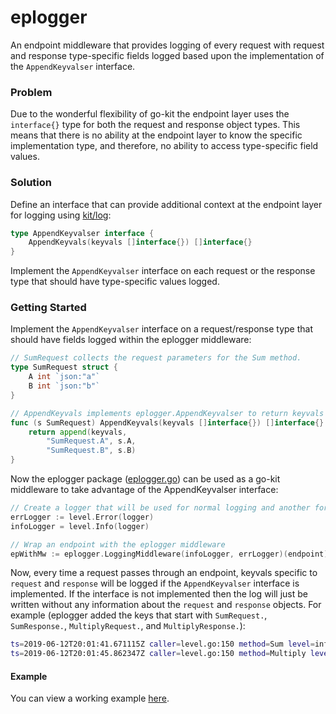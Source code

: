 # eplogger

An endpoint middleware that provides logging of every request with request and response type-specific fields 
logged based upon the implementation of the `AppendKeyvalser` interface. 

### Problem

Due to the wonderful flexibility of go-kit the endpoint layer uses the `interface{}` type for both the request and response
object types. This means that there is no ability at the endpoint layer to know the specific implementation type, and therefore, no
ability to access type-specific field values.

### Solution

Define an interface that can provide additional context at the endpoint layer for logging using [kit/log](https://github.com/go-kit/kit/tree/master/log):

```go
type AppendKeyvalser interface {
	AppendKeyvals(keyvals []interface{}) []interface{}
}
```

Implement the `AppendKeyvalser` interface on each request or the response type that should have type-specific values logged.

### Getting Started

Implement the `AppendKeyvalser` interface on a request/response type that should have fields logged within the eplogger
middleware:

```go
// SumRequest collects the request parameters for the Sum method.
type SumRequest struct {
	A int `json:"a"`
	B int `json:"b"`
}

// AppendKeyvals implements eplogger.AppendKeyvalser to return keyvals specific to SumRequest for logging
func (s SumRequest) AppendKeyvals(keyvals []interface{}) []interface{} {
	return append(keyvals,
		"SumRequest.A", s.A,
		"SumRequest.B", s.B)
}
```

Now the eplogger package ([eplogger.go](eplogger.go)) can be used as a go-kit middleware to take advantage of the AppendKeyvalser
interface:

```go
// Create a logger that will be used for normal logging and another for error logging
errLogger := level.Error(logger)
infoLogger = level.Info(logger)

// Wrap an endpoint with the eplogger middleware
epWithMw := eplogger.LoggingMiddleware(infoLogger, errLogger)(endpoint)
```

Now, every time a request passes through an endpoint, keyvals specific to `request` and `response` will be logged
if the `AppendKeyvalser` interface is implemented. If the interface is not implemented then the log will just be
written without any information about the `request` and `response` objects. For example (eplogger added the keys that start with `SumRequest.`, `SumResponse.`, `MultiplyRequest.`, and `MultiplyResponse.`):

```bash
ts=2019-06-12T20:01:41.671115Z caller=level.go:150 method=Sum level=info SumRequest.A=2 SumRequest.B=3 SumResponse.R=5 SumResponse.Err=null transport_error=null took=11.08µs
ts=2019-06-12T20:01:45.862347Z caller=level.go:150 method=Multiply level=info MultiplyRequest.A=2 MultiplyRequest.B=3 MultiplyResponse.R=6 MultiplyResponse.Err=null transport_error=null took=6.548µs
```

#### Example

You can view a working example [here](https://github.com/jwenz723/gokit-logwrapper).